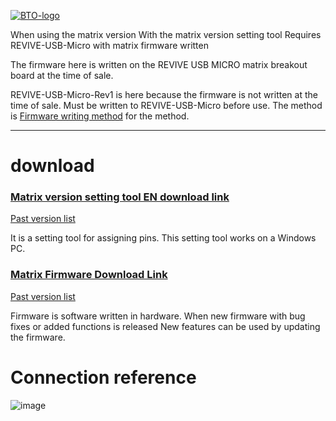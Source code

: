 [![BTO-logo](https://bit-trade-one.co.jp/wp/wp-content/uploads/2022/05/logo.png)](https://bit-trade-one.co.jp/)

When using the matrix version
With the matrix version setting tool
Requires REVIVE-USB-Micro with matrix firmware written

The firmware here is written on the REVIVE USB MICRO matrix breakout board at the time of sale.

REVIVE-USB-Micro-Rev1 is here because the firmware is not written at the time of sale.
Must be written to REVIVE-USB-Micro before use.
The method is [Firmware writing method](https://bit-trade-one.github.io/ADRVMIC-REVIVE-USB-Micro/Rev1.html#%E3%83%95%E3%82%A1%E3%83%BC%E3%83%A0%E3%82%A6%E3%82%A8%E3%82%A2%E6%9B%B8%E3%81%8D%E6%8F%9B%E3%81%88%E6%96%B9%E6%B3%95)  for the method.

---

# download
### [Matrix version setting tool EN download link](https://github.com/bit-trade-one/ADRVMICR2-REVIVE-USB-Micro-Rev2/raw/master/App/Matrix/Revive_Micro_MATRIX_CT_en.exe)
[Past version list](https://github.com/bit-trade-one/ADRVMICR2-REVIVE-USB-Micro-Rev2/tree/master/App/Matrix)

It is a setting tool for assigning pins.
This setting tool works on a Windows PC.

### [Matrix Firmware Download Link](https://github.com/bit-trade-one/ADRVMICR2-REVIVE-USB-Micro-Rev2/raw/master/Firmware/Matrix/REVIVE_MATRIX.zip)
[Past version list](https://github.com/bit-trade-one/ADRVMICR2-REVIVE-USB-Micro-Rev2/tree/master/Firmware/Matrix)  

Firmware is software written in hardware.
When new firmware with bug fixes or added functions is released
New features can be used by updating the firmware.

# Connection reference
![image](https://user-images.githubusercontent.com/85532743/177703612-c6eea3d5-94a9-4d04-85f0-4554eda0bb43.png)
